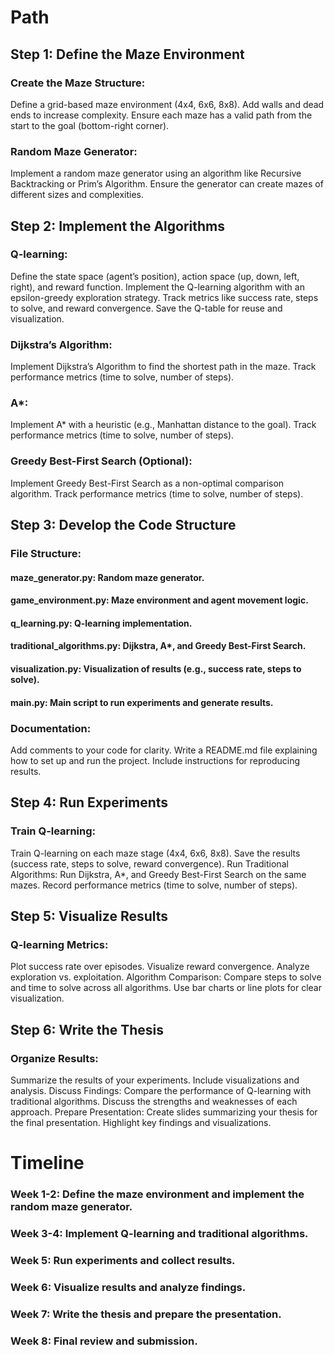 # Path

## Step 1: Define the Maze Environment
### Create the Maze Structure:
Define a grid-based maze environment (4x4, 6x6, 8x8).
Add walls and dead ends to increase complexity.
Ensure each maze has a valid path from the start to the goal (bottom-right corner).

### Random Maze Generator:
Implement a random maze generator using an algorithm like Recursive Backtracking or Prim’s Algorithm.
Ensure the generator can create mazes of different sizes and complexities.

## Step 2: Implement the Algorithms
### Q-learning:
Define the state space (agent’s position), action space (up, down, left, right), and reward function.
Implement the Q-learning algorithm with an epsilon-greedy exploration strategy.
Track metrics like success rate, steps to solve, and reward convergence.
Save the Q-table for reuse and visualization.

### Dijkstra’s Algorithm:
Implement Dijkstra’s Algorithm to find the shortest path in the maze.
Track performance metrics (time to solve, number of steps).

### A*:
Implement A* with a heuristic (e.g., Manhattan distance to the goal).
Track performance metrics (time to solve, number of steps).

### Greedy Best-First Search (Optional):
Implement Greedy Best-First Search as a non-optimal comparison algorithm.
Track performance metrics (time to solve, number of steps).

## Step 3: Develop the Code Structure
### File Structure:
  #### maze_generator.py: Random maze generator.
  #### game_environment.py: Maze environment and agent movement logic.
  #### q_learning.py: Q-learning implementation.
  #### traditional_algorithms.py: Dijkstra, A*, and Greedy Best-First Search.
  #### visualization.py: Visualization of results (e.g., success rate, steps to solve).
  #### main.py: Main script to run experiments and generate results.

### Documentation:
Add comments to your code for clarity.
Write a README.md file explaining how to set up and run the project.
Include instructions for reproducing results.

## Step 4: Run Experiments
### Train Q-learning:
Train Q-learning on each maze stage (4x4, 6x6, 8x8).
Save the results (success rate, steps to solve, reward convergence).
Run Traditional Algorithms:
Run Dijkstra, A*, and Greedy Best-First Search on the same mazes.
Record performance metrics (time to solve, number of steps).

## Step 5: Visualize Results
### Q-learning Metrics:
Plot success rate over episodes.
Visualize reward convergence.
Analyze exploration vs. exploitation.
Algorithm Comparison:
Compare steps to solve and time to solve across all algorithms.
Use bar charts or line plots for clear visualization.

## Step 6: Write the Thesis
### Organize Results:
Summarize the results of your experiments.
Include visualizations and analysis.
Discuss Findings:
Compare the performance of Q-learning with traditional algorithms.
Discuss the strengths and weaknesses of each approach.
Prepare Presentation:
Create slides summarizing your thesis for the final presentation.
Highlight key findings and visualizations.


# Timeline 

### Week 1-2: Define the maze environment and implement the random maze generator.

### Week 3-4: Implement Q-learning and traditional algorithms.

### Week 5: Run experiments and collect results.

### Week 6: Visualize results and analyze findings.

### Week 7: Write the thesis and prepare the presentation.

### Week 8: Final review and submission.
